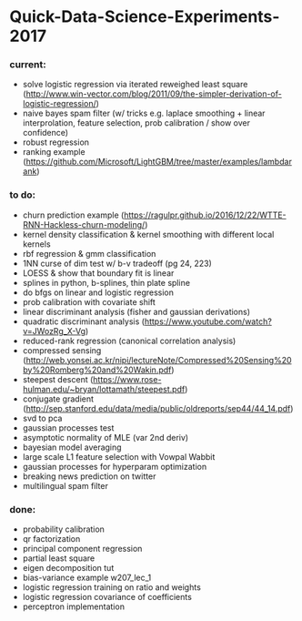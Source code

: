 # Quick-Data-Science-Experiments-2017


### current:
* solve logistic regression via iterated reweighed least square (http://www.win-vector.com/blog/2011/09/the-simpler-derivation-of-logistic-regression/)
* naive bayes spam filter (w/ tricks e.g. laplace smoothing + linear interprolation, feature selection, prob calibration / show over confidence)
* robust regression
* ranking example (https://github.com/Microsoft/LightGBM/tree/master/examples/lambdarank)


### to do:
* churn prediction example (https://ragulpr.github.io/2016/12/22/WTTE-RNN-Hackless-churn-modeling/)
* kernel density classification & kernel smoothing with different local kernels
* rbf regression & gmm classification
* 1NN curse of dim test w/ b-v tradeoff (pg 24, 223)
* LOESS & show that boundary fit is linear
* splines in python, b-splines, thin plate spline
* do bfgs on linear and logistic regression
* prob calibration with covariate shift
* linear discriminant analysis (fisher and gaussian derivations)
* quadratic discriminant analysis (https://www.youtube.com/watch?v=JWozRg_X-Vg)
* reduced-rank regression (canonical correlation analysis)
* compressed sensing (http://web.yonsei.ac.kr/nipi/lectureNote/Compressed%20Sensing%20by%20Romberg%20and%20Wakin.pdf)
* steepest descent (https://www.rose-hulman.edu/~bryan/lottamath/steepest.pdf)
* conjugate gradient (http://sep.stanford.edu/data/media/public/oldreports/sep44/44_14.pdf)
* svd to pca
* gaussian processes test
* asymptotic normality of MLE (var 2nd deriv)
* bayesian model averaging
* large scale L1 feature selection with Vowpal Wabbit
* gaussian processes for hyperparam optimization
* breaking news prediction on twitter
* multilingual spam filter


### done:
* probability calibration
* qr factorization
* principal component regression
* partial least square
* eigen decomposition tut
* bias-variance example w207_lec_1
* logistic regression training on ratio and weights
* logistic regression covariance of coefficients
* perceptron implementation

